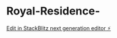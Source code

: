 # Royal-Residence-

[Edit in StackBlitz next generation editor ⚡️](https://stackblitz.com/~/github.com/The-Smiling-Shadow/Royal-Residence-)
